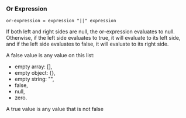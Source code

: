 ### Or Expression

```
or-expression = expression "||" expression

```
If both left and right sides are null, the or-expression evaluates
to null. Otherwise, if the left side evaluates to true,
it will evaluate to its left side, and if
the left side evaluates to false, it will evaluate to its
right side.

A false value is any value on this list:

- empty array: [],
- empty object: {},
- empty string: "",
- false,
- null,
- zero.

A true value is any value that is not false
